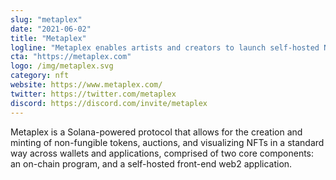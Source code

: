 ```yaml
---
slug: "metaplex"
date: "2021-06-02"
title: "Metaplex"
logline: "Metaplex enables artists and creators to launch self-hosted NFT storefronts as easily as building a website. Ultra-fast NFTs with insanely low minting fees."
cta: "https://metaplex.com"
logo: /img/metaplex.svg
category: nft
website: https://www.metaplex.com/
twitter: https://twitter.com/metaplex
discord: https://discord.com/invite/metaplex
---
```


Metaplex is a Solana-powered protocol that allows for the creation and minting of non-fungible tokens, auctions, and visualizing NFTs in a standard way across wallets and applications, comprised of two core components: an on-chain program, and a self-hosted front-end web2 application. 
